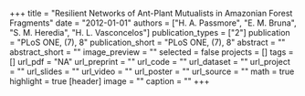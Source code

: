 +++
title = "Resilient Networks of Ant-Plant Mutualists in Amazonian Forest Fragments"
date = "2012-01-01"
authors = ["H. A. Passmore", "E. M. Bruna", "S. M. Heredia", "H. L. Vasconcelos"]
publication_types = ["2"]
publication = "PLoS ONE, (7), 8"
publication_short = "PLoS ONE, (7), 8"
abstract = ""
abstract_short = ""
image_preview = ""
selected = false
projects = []
tags = []
url_pdf = "NA"
url_preprint = ""
url_code = ""
url_dataset = ""
url_project = ""
url_slides = ""
url_video = ""
url_poster = ""
url_source = ""
math = true
highlight = true
[header]
image = ""
caption = ""
+++
